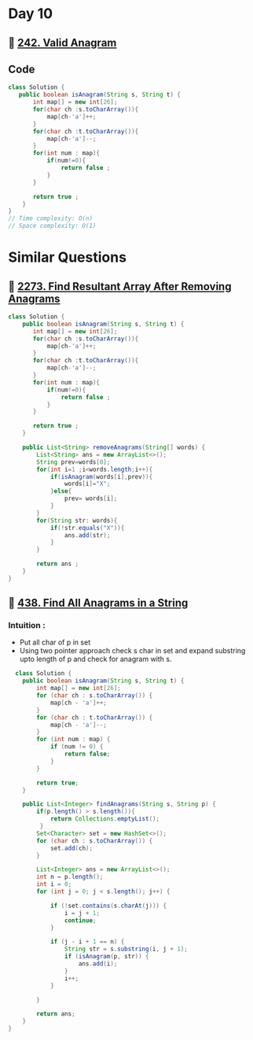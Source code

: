 # Day 10

## 🔗 [242. Valid Anagram](https://leetcode.com/problems/valid-anagram/)

## Code

```java
class Solution {
   public boolean isAnagram(String s, String t) {
       int map[] = new int[26];
       for(char ch :s.toCharArray()){
           map[ch-'a']++;
       }
       for(char ch :t.toCharArray()){
           map[ch-'a']--;
       }
       for(int num : map){
           if(num!=0){
               return false ;
           }
       }

       return true ;
    }
}
// Time complexity: O(n)
// Space complexity: O(1)

```

# Similar Questions

## 🔗 [2273. Find Resultant Array After Removing Anagrams](https://leetcode.com/problems/find-resultant-array-after-removing-anagrams/)

```java
class Solution {
    public boolean isAnagram(String s, String t) {
       int map[] = new int[26];
       for(char ch :s.toCharArray()){
           map[ch-'a']++;
       }
       for(char ch :t.toCharArray()){
           map[ch-'a']--;
       }
       for(int num : map){
           if(num!=0){
               return false ;
           }
       }

       return true ;
    }

    public List<String> removeAnagrams(String[] words) {
        List<String> ans = new ArrayList<>();
        String prev=words[0];
        for(int i=1 ;i<words.length;i++){
            if(isAnagram(words[i],prev)){
                words[i]="X";
            }else{
                prev= words[i];
            }
        }
        for(String str: words){
            if(!str.equals("X")){
                ans.add(str);
            }
        }

        return ans ;
    }
}
```
## 🔗 [438. Find All Anagrams in a String](https://leetcode.com/problems/find-all-anagrams-in-a-string/description/)

### Intuition : 
- Put all char of p in set
- Using two pointer approach check s char in set and expand substring upto length of p and check for anagram with s.

```java
  class Solution {
    public boolean isAnagram(String s, String t) {
        int map[] = new int[26];
        for (char ch : s.toCharArray()) {
            map[ch - 'a']++;
        }
        for (char ch : t.toCharArray()) {
            map[ch - 'a']--;
        }
        for (int num : map) {
            if (num != 0) {
                return false;
            }
        }

        return true;
    }

    public List<Integer> findAnagrams(String s, String p) {
        if(p.length() > s.length()){
            return Collections.emptyList();
         }
        Set<Character> set = new HashSet<>();
        for (char ch : s.toCharArray()) {
            set.add(ch);
        }

        List<Integer> ans = new ArrayList<>();
        int n = p.length();
        int i = 0;
        for (int j = 0; j < s.length(); j++) {

            if (!set.contains(s.charAt(j))) {
                i = j + 1;
                continue;
            }

            if (j - i + 1 == n) {
                String str = s.substring(i, j + 1);
                if (isAnagram(p, str)) {
                    ans.add(i);
                }
                i++;
            }

        }

        return ans;
    }
}
```
